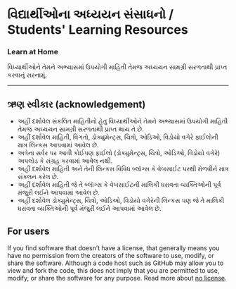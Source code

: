 # વિદ્યાર્થીઓના અધ્યયન સંસાધનો / Students' Learning Resources

### Learn at Home 

વિધ્યાર્થીઓને તેમને અભ્યાસમાં ઉપયોગી માહિતી તેમજ અધ્યયન સામગ્રી સરળતાથી પ્રાપ્ત કરવાનું સરનામું.

---








## ઋણ સ્વીકાર (acknowledgement)
* અહીં દર્શાવેલ સંકલિત માહિતીનો હેતુ વિધ્યાર્થીઓને તેમને અભ્યાસમાં ઉપયોગી માહિતી તેમજ અધ્યયન સામગ્રી સરળતાથી પ્રાપ્ત થાય તે છે.
* અહીં દર્શાવેલ માહિતી, વિગતો, ડોક્યુમેન્ટ્સ, ચિત્રો, ઓડિઓ, વિડોયો વગેરે ફાઈલોની માત્ર લિન્કસ આપવામાં આવેલ છે.
* અત્રેના સર્વર પર આવી કોઈપણ ફાઈલો (ડોક્યુમેન્ટ્સ, ચિત્રો, ઓડિઓ, વિડોયો વગેરે) અપલોડ કે સંગ્રહ કરવામાં આવેલ નથી.
* અહીં દર્શાવેલ માહિતી અને તેની લિન્કસ વિવિધ બ્લૉગ્સ કે વેબસાઈટ પરથી મેળવીને માત્ર સંકલન કરેલ છે.
* અહીં દર્શાવેલ માહિતી જે તે બ્લૉગ્સ કે વેબસાઈટની માલિકી ધરાવતા વ્યક્તિઓની પૂર્વ મંજુરી લઈને આપવામાં આવેલ છે.
* અહીં દર્શાવેલ ડોક્યુમેન્ટ્સ, ચિત્રો, ઓડિઓ, વિડોયો વગેરેની લિન્કસ પણ જે તે માલિકી ધરાવતા વ્યક્તિઓની પૂર્વ મંજુરી લઈને આપવામાં આવેલ છે.

## For users
If you find software that doesn’t have a license, that generally means you have no permission from the creators of the software to use, modify, or share the software. Although a code host such as GitHub may allow you to view and fork the code, this does not imply that you are permitted to use, modify, or share the software for any purpose. Read more about [no license](https://choosealicense.com/no-permission/).
